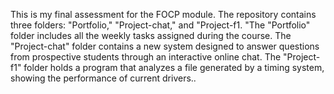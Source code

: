 This is my final assessment for the FOCP module. The repository contains three folders: "Portfolio," "Project-chat," and "Project-f1. "The "Portfolio" folder includes all the weekly tasks assigned during the course. The "Project-chat" folder contains a new system designed to answer questions from prospective students through an interactive online chat. The "Project-f1" folder holds a program that analyzes a file generated by a timing system, showing the performance of current drivers.. 
